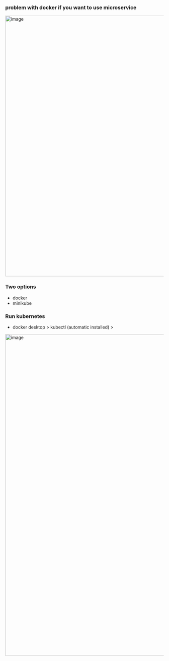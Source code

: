 ### problem with docker if you want to use microservice
<img width="829" alt="image" src="https://github.com/user-attachments/assets/af2043a8-0903-4d0a-ba13-1aad5b89615c">

### Two options 
- docker
- minikube

### Run kubernetes

- docker desktop > kubectl (automatic installed) >

<img width="1023" alt="image" src="https://github.com/user-attachments/assets/c7cb99d6-63ca-44f0-a92f-dd80184dd3d7">
